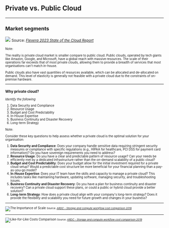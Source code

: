 ## Private vs. Public Cloud

---

### Market segments

![](https://resources.flexera.com/web/eloqua/images/charts/sotc/2023/full/figure-14-full.png) <!-- .element height="50%" width="50%" -->
<small>Source: [_Flexera 2023 State of the Cloud Report_](https://info.flexera.com/CM-REPORT-State-of-the-Cloud)<small>

Note:

The reality is private cloud market is smaller compare to public cloud. Public clouds, operated by tech giants like Amazon, Google, and Microsoft, have a global reach with massive resources. The scale of their operations far exceeds that of most private clouds, allowing them to provide a breadth of services that most organisations can't match in-house.

Public clouds also have vast quantities of resources available, which can be allocated and de-allocated on demand. This level of elasticity is generally not feasible with a private cloud due to the constraints of on-premise hardware.

---

### Why private cloud?

_Identify the following_
1. Data Security and Compliance
2. Resource Usage
3. Budget and Cost Predictability
4. In-House Expertise
5. Business Continuity and Disaster Recovery
6. Long-term Strategy

Note:

Consider these key questions to help assess whether a private cloud is the optimal solution for your organisation:

1. **Data Security and Compliance**: Does your company handle sensitive data requiring stringent security measures or compliance with specific regulations (e.g., HIPAA for healthcare, PCI DSS for payment card information)? Do you have sovereign requirements you need to address?
2. **Resource Usage**: Do you have a clear and predictable pattern of resource usage? Can your needs be efficiently met by a dedicated infrastructure rather than the on-demand scalability of a public cloud?   
3. **Budget and Cost Predictability**: Does your budget allow for the initial investment required for a private cloud setup? Would a predictable cost structure be more beneficial for your financial planning than a pay-as-you-go model?
4. **In-House Expertise**: Does your IT team have the skills and capacity to manage a private cloud? This includes tasks like maintaining hardware, updating software, managing security, and troubleshooting issues.
5. **Business Continuity and Disaster Recovery**: Do you have a plan for business continuity and disaster recovery? Can a private cloud support these plans, or could a public or hybrid cloud provide a better solution?
6. **Long-term Strategy**: How does a private cloud align with your company's long-term strategy? Does it provide the flexibility and scalability you need for future growth and changes in your business?

---

![The Importance of Scale](https://i.imgur.com/0hbhXTW.png)  <!-- .element width="85%" -->
<small>Source: [_ARDC - Storage and compute workflow cost comparison 2019_](https://zenodo.org/record/3557022)</small>

---

![Like-for-Like Costs Comparison](https://i.imgur.com/ixC21Pr.png) <!-- .element width="85%" -->
<small>Source: [_ARDC - Storage and compute workflow cost comparison 2019_](https://zenodo.org/record/3548042)</small>
